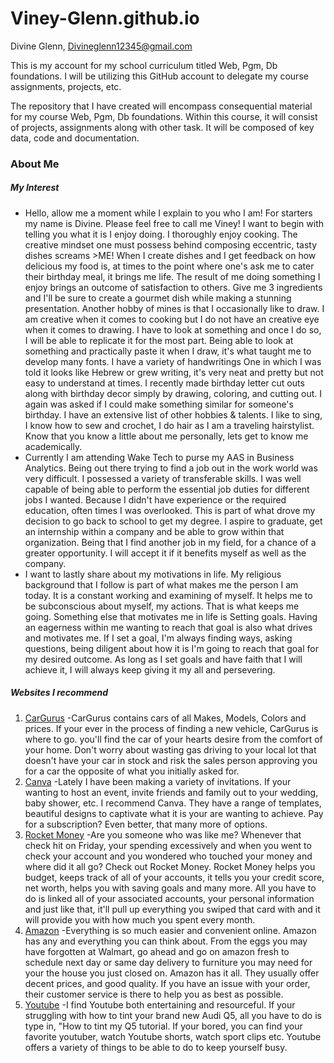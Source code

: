# Viney-Glenn.github.io
Divine Glenn, Divineglenn12345@gmail.com

This is my account for my school curriculum titled Web, Pgm, Db foundations. I will be utilizing this GitHub account to delegate my course assignments, projects, etc.  

The repository that I have created will encompass consequential material for my course Web, Pgm, Db foundations. Within this course, it will consist of projects, assignments along with other task. It will be composed of key data, code and documentation. 


### About Me
##### **My Interest**
 * Hello, allow me a moment while I explain to you who I am! For starters my name is Divine. Please feel free to call me Viney! I want to begin with telling you what it is I enjoy doing. I thoroughly enjoy cooking. The creative mindset one must possess behind composing eccentric, tasty dishes screams >ME! When I create dishes and I get feedback on how delicious my food is, at times to the point where one's ask me to cater their birthday meal, it brings me life. The result of me doing something I enjoy brings an outcome of satisfaction to others. Give me 3 ingredients and I'll be sure to create a gourmet dish while making a stunning presentation. Another hobby of mines is that I occasionally like to draw. I am creative when it comes to cooking but I do not have an creative eye when it comes to drawing. I have to look at something and once I do so, I will be able to replicate it for the most part. Being able to look at something and practically paste it when I draw, it's what taught me to develop many fonts. I have a variety of handwritings One in which I was told it looks like Hebrew or grew writing, it's very neat and pretty but not easy to understand at times. I recently made birthday letter cut outs along with birthday decor simply by drawing, coloring, and cutting out. I again was asked if I could make something similar for someone's birthday. I have an extensive list of other hobbies & talents. I like to sing, I know how to sew and crochet, I do hair as I am a traveling hairstylist. Know that you know a little about me personally, lets get to know me academically.
 * Currently I am attending Wake Tech to purse my AAS in Business Analytics. Being out there trying to find a job out in the work world was very difficult. I possessed a variety of transferable skills. I was well capable of being able to perform the essential job duties for different jobs I wanted. Because I didn't have experience or the required education, often times I was overlooked. This is part of what drove my decision to go back to school to get my degree. I aspire to graduate, get an internship within a company and be able to grow within that organization. Being that I find another job in my field, for a chance of a greater opportunity. I will accept it if it benefits myself as well as the company. 
 * I want to lastly share about my motivations in life. My religious background that I follow is part of what makes me the person I am today. It is a constant working and examining of myself. It helps me to be subconscious about myself, my actions. That is what keeps me going. Something else that motivates me in life is Setting goals. Having an eagerness within me wanting to reach that goal is also what drives and motivates me. If I set a goal, I'm always finding ways, asking questions, being diligent about how it is I'm going to reach that goal for my desired outcome. As long as I set goals and have faith that I will achieve it, I will always keep giving it my all and persevering. 

##### **Websites I recommend**
1. [CarGurus](www.cargurus.com)  -CarGurus contains cars of all Makes, Models, Colors and prices. If your ever in the process of finding a new vehicle, CarGurus is where to go. you'll find the car of your hearts desire from the comfort of your home. Don't worry about wasting gas driving to your local lot that doesn't have your car in stock and risk the sales person approving you for a car the opposite of what you initially asked for. 
2. [Canva](www.canva.com)  -Lately I have been making a variety of invitations. If your wanting to host an event, invite friends and family out to your wedding, baby shower, etc. I recommend Canva. They have a range of templates, beautiful designs to captivate what it is your are wanting to achieve. Pay for a subscription? Even better, that many more of options. 
3. [Rocket Money](www.rocketmoney.com)  -Are you someone who was like me? Whenever that check hit on Friday, your spending excessively and when you went to check your account and you wondered who touched your money and where did it all go? Check out Rocket Money. Rocket Money helps you budget, keeps track of all of your accounts, it tells you your credit score, net worth, helps you with saving goals and many more. All you have to do is linked all of your associated accounts, your personal information and just like that, it'll pull up everything you swiped that card with and it will provide you with how much you spent every month. 
4. [Amazon](www.amazon.com)  -Everything is so much easier and convenient online. Amazon has any and everything you can think about. From the eggs you may have forgotten at Walmart, go ahead and go on amazon fresh to schedule next day or same day delivery to furniture you may need for your the house you just closed on. Amazon has it all. They usually offer decent prices, and good quality. If you have an issue with your order, their customer service is there to help you as best as possible.
5. [Youtube](www.youtube.com)  -I find Youtube both entertaining and resourceful. If your struggling with how to tint your brand new Audi Q5, all you have to do is type in, "How to tint my Q5 tutorial. If your bored, you can find your favorite youtuber, watch Youtube shorts, watch sport clips etc. Youtube offers a variety of things to be able to do to keep yourself busy.

